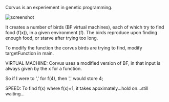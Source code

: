 Corvus is an experiement in genetic programming. 

![screenshot](http://i.imgur.com/nvtkkkG.gif)

It creates a number of birds (BF virtual machines), each of which try to find food (f(x)), in a given environment (f). The birds reproduce upon finding enough food, or starve after trying too long.

To modify the function the corvus birds are trying to find, modify targetFunction in main.

VIRTUAL MACHINE:
Corvus uses a modified version of BF, in that input is always given by the x for a function.

So if I were to ',' for f(4), then ',' would store 4;

SPEED:
To find f(x) where f(x)=1, it takes apoximately...hold on...still waiting...


